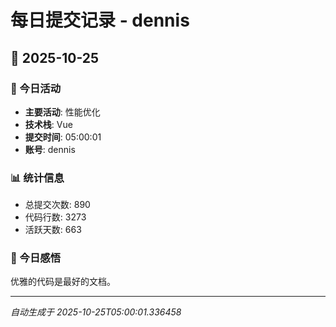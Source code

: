 # 每日提交记录 - dennis

## 📅 2025-10-25

### 🎯 今日活动
- **主要活动**: 性能优化
- **技术栈**: Vue
- **提交时间**: 05:00:01
- **账号**: dennis

### 📊 统计信息
- 总提交次数: 890
- 代码行数: 3273
- 活跃天数: 663

### 💭 今日感悟
优雅的代码是最好的文档。

---
*自动生成于 2025-10-25T05:00:01.336458*

